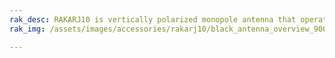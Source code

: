 ```yaml
---
rak_desc: RAKARJ10 is vertically polarized monopole antenna that operates from 902~930 MHz. It has a maximum gain of 2dBi and a high radiation efficiency of more than 50%.
rak_img: /assets/images/accessories/rakarj10/black_antenna_overview_900.png

---
```


<rk-redirect to="/Product-Categories/Accessories/RAKARJ10/Overview/" />